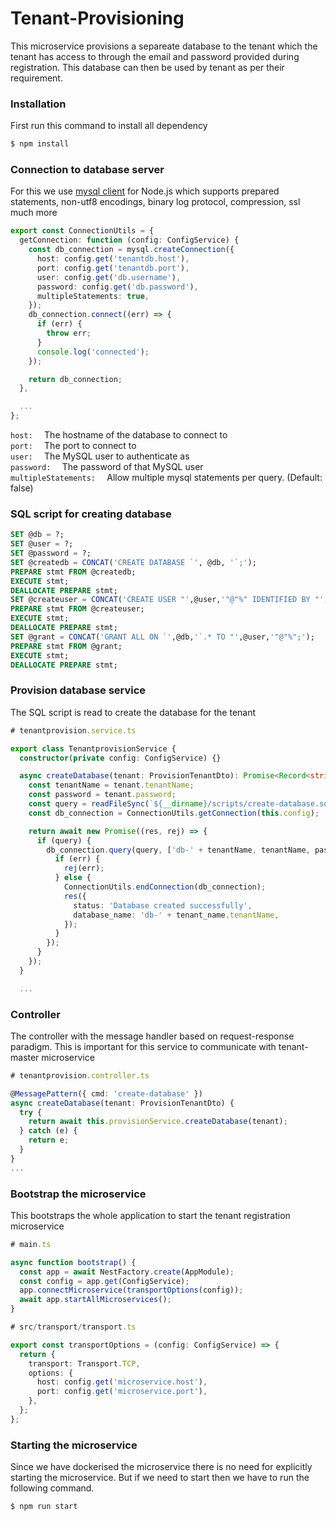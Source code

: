 # Tenant-Provisioning

This microservice provisions a separeate database to the tenant which the tenant has access to through the email and password provided during registration. This database can then be used by tenant as per their requirement.

### Installation
First run this command to install all dependency
```bash
$ npm install
```
### Connection to database server
For this we use [mysql client](https://www.npmjs.com/package/mysql2) for Node.js which supports prepared statements, non-utf8 encodings, binary log protocol, compression, ssl much more

```ts
export const ConnectionUtils = {
  getConnection: function (config: ConfigService) {
    const db_connection = mysql.createConnection({
      host: config.get('tenantdb.host'),
      port: config.get('tenantdb.port'),
      user: config.get('db.username'),
      password: config.get('db.password'),
      multipleStatements: true,
    });
    db_connection.connect((err) => {
      if (err) {
        throw err;
      }
      console.log('connected');
    });

    return db_connection;
  },

  ...
};
``` 
`host:  ` The hostname of the database to connect to  
`port:  ` The port to connect to  
`user:  ` The MySQL user to authenticate as  
`password:  ` The password of that MySQL user  
`multipleStatements:  ` Allow multiple mysql statements per query. (Default: false)  

### SQL script for creating database
```sql
SET @db = ?;
SET @user = ?;
SET @password = ?;
SET @createdb = CONCAT('CREATE DATABASE `', @db, '`;');
PREPARE stmt FROM @createdb;
EXECUTE stmt;
DEALLOCATE PREPARE stmt;
SET @createuser = CONCAT('CREATE USER "',@user,'"@"%" IDENTIFIED BY "',@password,'";'); 
PREPARE stmt FROM @createuser;
EXECUTE stmt;
DEALLOCATE PREPARE stmt;
SET @grant = CONCAT('GRANT ALL ON `',@db,'`.* TO "',@user,'"@"%";');
PREPARE stmt FROM @grant;
EXECUTE stmt;
DEALLOCATE PREPARE stmt;
```
### Provision database service
The SQL script is read to create the database for the tenant

```ts
# tenantprovision.service.ts

export class TenantprovisionService {
  constructor(private config: ConfigService) {}

  async createDatabase(tenant: ProvisionTenantDto): Promise<Record<string, any>> {
    const tenantName = tenant.tenantName;
    const password = tenant.password;
    const query = readFileSync(`${__dirname}/scripts/create-database.sql`).toString();
    const db_connection = ConnectionUtils.getConnection(this.config);

    return await new Promise((res, rej) => {
      if (query) {
        db_connection.query(query, ['db-' + tenantName, tenantName, password], (err) => {
          if (err) {
            rej(err);
          } else {
            ConnectionUtils.endConnection(db_connection);
            res({
              status: 'Database created successfully',
              database_name: 'db-' + tenant_name.tenantName,
            });
          }
        });
      }
    });
  }

  ...
```

### Controller
The controller with the message handler based on request-response paradigm. This is important for this service to communicate with tenant-master microservice

```ts
# tenantprovision.controller.ts

@MessagePattern({ cmd: 'create-database' })
async createDatabase(tenant: ProvisionTenantDto) {
  try {
    return await this.provisionService.createDatabase(tenant);
  } catch (e) {
    return e;
  }
}
...
```
### Bootstrap the microservice
This bootstraps the whole application to start the tenant registration microservice

```ts
# main.ts

async function bootstrap() {
  const app = await NestFactory.create(AppModule);
  const config = app.get(ConfigService);
  app.connectMicroservice(transportOptions(config));
  await app.startAllMicroservices();
}

# src/transport/transport.ts

export const transportOptions = (config: ConfigService) => {
  return {
    transport: Transport.TCP,
    options: {
      host: config.get('microservice.host'),
      port: config.get('microservice.port'),
    },
  };
};
```
### Starting the microservice
Since we have dockerised the microservice there is no need for explicitly starting the microservice. But if we need to start then we have to run the following command.
```bash
$ npm run start
```
